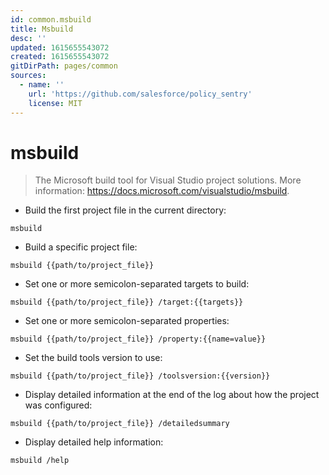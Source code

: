```yaml
---
id: common.msbuild
title: Msbuild
desc: ''
updated: 1615655543072
created: 1615655543072
gitDirPath: pages/common
sources:
  - name: ''
    url: 'https://github.com/salesforce/policy_sentry'
    license: MIT
---
```

# msbuild

> The Microsoft build tool for Visual Studio project solutions.
> More information: <https://docs.microsoft.com/visualstudio/msbuild>.

- Build the first project file in the current directory:

`msbuild`

- Build a specific project file:

`msbuild {{path/to/project_file}}`

- Set one or more semicolon-separated targets to build:

`msbuild {{path/to/project_file}} /target:{{targets}}`

- Set one or more semicolon-separated properties:

`msbuild {{path/to/project_file}} /property:{{name=value}}`

- Set the build tools version to use:

`msbuild {{path/to/project_file}} /toolsversion:{{version}}`

- Display detailed information at the end of the log about how the project was configured:

`msbuild {{path/to/project_file}} /detailedsummary`

- Display detailed help information:

`msbuild /help`


